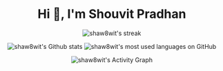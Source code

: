 <h1 align="center">Hi 👋, I'm Shouvit Pradhan</h1>

<p align="center">
  <img alt="shaw8wit's streak" src="https://github-readme-streak-stats.herokuapp.com/?user=shaw8wit&theme=merko&hide_border=true"/>
</p>

<p align="center">
  <img alt="shaw8wit's Github stats" src="https://github-readme-stats.vercel.app/api?username=shaw8wit&count_private=true&include_all_commits=true&show_icons=true&theme=merko&hide_border=true" />
  
  <img alt="shaw8wit's most used languages on GitHub" src="https://github-readme-stats.vercel.app/api/top-langs/?username=shaw8wit&langs_count=8&layout=compact&theme=merko&hide_border=true&hide=jupyter%20notebook,html" /> 
</p>

<p align="center">
  <img alt="shaw8wit's Activity Graph" src="https://activity-graph.herokuapp.com/graph?username=shaw8wit&bg_color=0a0f0b&color=b7d364&line=68b587&point=abd200&hide_border=true" />
</p>
